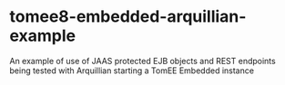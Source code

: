 # tomee8-embedded-arquillian-example
An example of use of JAAS protected EJB objects and REST endpoints being tested with Arquillian starting a TomEE Embedded instance
